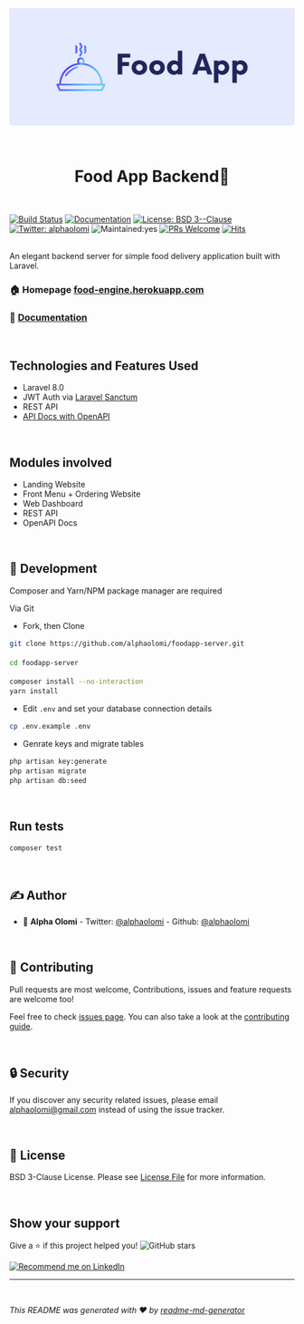 <p align="center"><img src="public/img/cover.png"></p>
<br>
<h1 align="center">Food App Backend👋</h1>
<br>

[![Build Status][ico-travis]]([link-travis])
[![Documentation](https://img.shields.io/badge/documentation-yes-brightgreen.svg)](https://food-engine.herokuapp.com/api/documentation)
[![License: BSD 3--Clause](https://img.shields.io/badge/License-BSD_3--Clause-yellow.svg)](#)
[![Twitter: alphaolomi](https://img.shields.io/twitter/follow/alphaolomi.svg?style=social)](https://twitter.com/alphaolomi)
![Maintained:yes][ico-maintained]
[![PRs Welcome][ico-pr]][link-pr]
[![Hits](https://hits.seeyoufarm.com/api/count/incr/badge.svg?url=https%3A%2F%2Fgithub.com%2Falphaolomi%2Ffoodapp-backend&count_bg=%2379C83D&title_bg=%23555555&icon=codeigniter.svg&icon_color=%23E7E7E7&title=hits&edge_flat=true)](https://hits.seeyoufarm.com)

<br>
An elegant backend server for simple food delivery application built with Laravel.

<br>


### 🏠 Homepage [food-engine.herokuapp.com](https://food-engine.herokuapp.com/)

### 📄 [Documentation](./docs/README.md)


<br>

## Technologies and Features Used

-   Laravel 8.0
-   JWT Auth via [Laravel Sanctum](https://laravel.com/docs/master/sanctum)
-   REST API
-   [API Docs with OpenAPI](https://food-engine.herokuapp.com/api/documentation)

<br>

##  Modules involved

- Landing Website
- Front Menu + Ordering Website
- Web Dashboard
- REST API 
- OpenAPI Docs 

<br>

## 🚀 Development

Composer and Yarn/NPM package manager are required

Via Git

-   Fork, then Clone

```bash
git clone https://github.com/alphaolomi/foodapp-server.git

cd foodapp-server

composer install --no-interaction
yarn install
```

-   Edit `.env` and set your database connection details

```bash
cp .env.example .env
```

-   Genrate keys and migrate tables

```bash
php artisan key:generate
php artisan migrate
php artisan db:seed
```


<br>

## Run tests

```sh
composer test
```


<br>

## ✍ Author

-   👤 **Alpha Olomi** -   Twitter: [@alphaolomi](https://twitter.com/alphaolomi) -   Github: [@alphaolomi](https://github.com/alphaolomi)


<br />

## 🤝 Contributing

Pull requests are most welcome, Contributions, issues and feature requests are welcome too!

Feel free to check [issues page](https://github.com/alphaolomi/food-app/issues). You can also take a look at the [contributing guide](https://github.com/alphaolomi/food-app/issues).


<br />

## 🔒 Security

If you discover any security related issues, please email [alphaolomi@gmail.com](mailto:alphaolomi@gmail.com) instead of using the issue tracker.

<br />


## 📄 License

BSD 3-Clause License. Please see [License File](LICENSE.md) for more information.

<br />

## Show your support

Give a ⭐️ if this project helped you! <img alt="GitHub stars" src="https://img.shields.io/github/stars/alphaolomi/food-server?logo=github&logoColor=github&style=for-the-badge">

<a href="https://www.linkedin.com/in/alphaolomi/">
    <img src="https://img.shields.io/badge/Support-Recommed%2FEndorse%20me%20on%20Linkedin-yellow?style=for-the-badge&logo=linkedin" alt="Recommend me on LinkedIn" /></a>

---

<br />

_This README was generated with ❤️ by [readme-md-generator](https://github.com/kefranabg/readme-md-generator)_

[ico-license]: https://img.shields.io/badge/license-BSD_3_Clause-green.svg?style=flat-square
[ico-travis]: https://img.shields.io/travis/com/alphaolomi/food-server?style=flat-square
[link-travis]: https://travis-ci.com/alphaolomi/food-server
[link-repo]: https://github.com/alphaolomi/food-server
[link-contributors]: ../../contributors
[ico-maintained]: https://img.shields.io/badge/Maintained%3F-yes-green.svg?style=flat-square
[link-pr]: http://makeapullrequest.com
[ico-pr]: https://img.shields.io/badge/PRs-welcome-brightgreen.svg?style=flat-square
